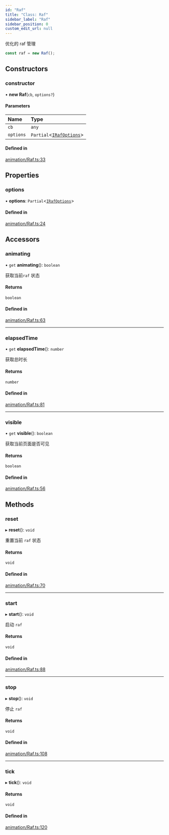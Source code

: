 ```yaml
---
id: "Raf"
title: "Class: Raf"
sidebar_label: "Raf"
sidebar_position: 0
custom_edit_url: null
---
```


优化的 raf 管理
```ts
const raf = new Raf();
```

## Constructors

### constructor

• **new Raf**(`cb`, `options?`)

#### Parameters

| Name | Type |
| :------ | :------ |
| `cb` | `any` |
| `options` | `Partial`<[`IRafOptions`](../interfaces/IRafOptions.md)\> |

#### Defined in

[animation/Raf.ts:33](https://github.com/sakitam-gis/vis-engine/blob/master/src/animation/Raf.ts?at&#x3D;8558d24#line&#x3D;33)

## Properties

### options

• **options**: `Partial`<[`IRafOptions`](../interfaces/IRafOptions.md)\>

#### Defined in

[animation/Raf.ts:24](https://github.com/sakitam-gis/vis-engine/blob/master/src/animation/Raf.ts?at&#x3D;8558d24#line&#x3D;24)

## Accessors

### animating

• `get` **animating**(): `boolean`

获取当前`raf` 状态

#### Returns

`boolean`

#### Defined in

[animation/Raf.ts:63](https://github.com/sakitam-gis/vis-engine/blob/master/src/animation/Raf.ts?at&#x3D;8558d24#line&#x3D;63)

___

### elapsedTime

• `get` **elapsedTime**(): `number`

获取总时长

#### Returns

`number`

#### Defined in

[animation/Raf.ts:81](https://github.com/sakitam-gis/vis-engine/blob/master/src/animation/Raf.ts?at&#x3D;8558d24#line&#x3D;81)

___

### visible

• `get` **visible**(): `boolean`

获取当前页面是否可见

#### Returns

`boolean`

#### Defined in

[animation/Raf.ts:56](https://github.com/sakitam-gis/vis-engine/blob/master/src/animation/Raf.ts?at&#x3D;8558d24#line&#x3D;56)

## Methods

### reset

▸ **reset**(): `void`

重置当前 `raf` 状态

#### Returns

`void`

#### Defined in

[animation/Raf.ts:70](https://github.com/sakitam-gis/vis-engine/blob/master/src/animation/Raf.ts?at&#x3D;8558d24#line&#x3D;70)

___

### start

▸ **start**(): `void`

启动 `raf`

#### Returns

`void`

#### Defined in

[animation/Raf.ts:88](https://github.com/sakitam-gis/vis-engine/blob/master/src/animation/Raf.ts?at&#x3D;8558d24#line&#x3D;88)

___

### stop

▸ **stop**(): `void`

停止 `raf`

#### Returns

`void`

#### Defined in

[animation/Raf.ts:108](https://github.com/sakitam-gis/vis-engine/blob/master/src/animation/Raf.ts?at&#x3D;8558d24#line&#x3D;108)

___

### tick

▸ **tick**(): `void`

#### Returns

`void`

#### Defined in

[animation/Raf.ts:120](https://github.com/sakitam-gis/vis-engine/blob/master/src/animation/Raf.ts?at&#x3D;8558d24#line&#x3D;120)
